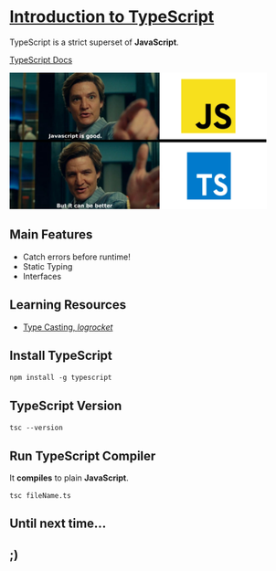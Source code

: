 # [Introduction to TypeScript](https://www.youtube.com/watch?v=zQnBQ4tB3ZA)

TypeScript is a strict superset of **JavaScript**.

[TypeScript Docs](https://www.typescriptlang.org/docs/)

<img src="./Resources/memes/TypeScript-in-a-nutshell.webp" alt="Typescript is better!?" width=450>

<!-- ![TypeScript In a Nutshell](./Resources/Memes/TypeScript-in-a-nutshell.webp) -->

## Main Features

- Catch errors before runtime!
- Static Typing
- Interfaces

## Learning Resources

- [Type Casting, *logrocket*]("https://blog.logrocket.com/how-to-perform-type-casting-typescript/")

## Install TypeScript

```shell
npm install -g typescript
```

## TypeScript Version

```shell
tsc --version
```

## Run TypeScript Compiler

It **compiles** to plain **JavaScript**.

```shell
tsc fileName.ts
```

## Until next time...

## ;)
